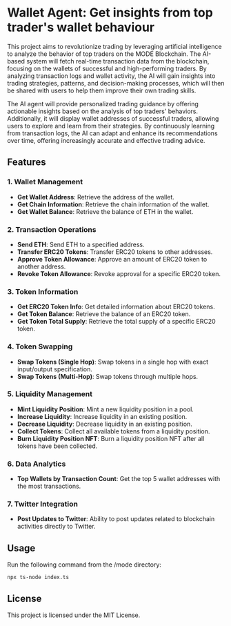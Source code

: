 
# Wallet Agent: Get insights from top trader's wallet behaviour
This project aims to revolutionize trading by leveraging artificial intelligence to analyze the behavior of top traders on the MODE Blockchain. The AI-based system will fetch real-time transaction data from the blockchain, focusing on the wallets of successful and high-performing traders. By analyzing transaction logs and wallet activity, the AI will gain insights into trading strategies, patterns, and decision-making processes, which will then be shared with users to help them improve their own trading skills.

The AI agent will provide personalized trading guidance by offering actionable insights based on the analysis of top traders' behaviors. Additionally, it will display wallet addresses of successful traders, allowing users to explore and learn from their strategies. By continuously learning from transaction logs, the AI can adapt and enhance its recommendations over time, offering increasingly accurate and effective trading advice.

## Features

### 1. **Wallet Management**
   - **Get Wallet Address**: Retrieve the address of the wallet.
   - **Get Chain Information**: Retrieve the chain information of the wallet.
   - **Get Wallet Balance**: Retrieve the balance of ETH in the wallet.

### 2. **Transaction Operations**
   - **Send ETH**: Send ETH to a specified address.
   - **Transfer ERC20 Tokens**: Transfer ERC20 tokens to other addresses.
   - **Approve Token Allowance**: Approve an amount of ERC20 token to another address.
   - **Revoke Token Allowance**: Revoke approval for a specific ERC20 token.

### 3. **Token Information**
   - **Get ERC20 Token Info**: Get detailed information about ERC20 tokens.
   - **Get Token Balance**: Retrieve the balance of an ERC20 token.
   - **Get Token Total Supply**: Retrieve the total supply of a specific ERC20 token.

### 4. **Token Swapping**
   - **Swap Tokens (Single Hop)**: Swap tokens in a single hop with exact input/output specification.
   - **Swap Tokens (Multi-Hop)**: Swap tokens through multiple hops.

### 5. **Liquidity Management**
   - **Mint Liquidity Position**: Mint a new liquidity position in a pool.
   - **Increase Liquidity**: Increase liquidity in an existing position.
   - **Decrease Liquidity**: Decrease liquidity in an existing position.
   - **Collect Tokens**: Collect all available tokens from a liquidity position.
   - **Burn Liquidity Position NFT**: Burn a liquidity position NFT after all tokens have been collected.

### 6. **Data Analytics**
   - **Top Wallets by Transaction Count**: Get the top 5 wallet addresses with the most transactions.

### 7. **Twitter Integration**
   - **Post Updates to Twitter**: Ability to post updates related to blockchain activities directly to Twitter.



## Usage

Run the following command from the /mode directory:

```
npx ts-node index.ts
```


## License
This project is licensed under the MIT License.
